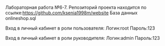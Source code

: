 ﻿Лабораторная работа №6-7. 
Репозиторий проекта находится по ссылке:https://github.com/ksenia1998m/website
База данных onlineshop.sql

Вход в личный кабинет в роли пользователя:
Логин:root
Пароль:123

Вход в личный кабинет в роли руководителя:
Логин:admin
Пароль:123


